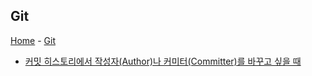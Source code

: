 ## Git

[Home](https://github.com/jjmean2/til) - [Git](https://github.com/jjmean2/til/tree/master/git)

- [커밋 히스토리에서 작성자(Author)나 커미터(Committer)를 바꾸고 싶을 때](https://github.com/jjmean2/til/blob/master/git/git-to-change-author-of-commit-history.md)

  ​